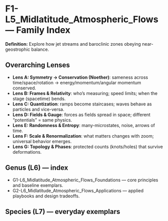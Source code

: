 # F1-L5_Midlatitude_Atmospheric_Flows — Family Index
**Definition:** Explore how jet streams and baroclinic zones obeying near-geostrophic balance.

## Overarching Lenses

- **Lens A: Symmetry -> Conservation (Noether)**: sameness across time/space/rotation → energy/momentum/angular momentum conserved.
- **Lens B: Frames & Relativity**: who’s measuring; speed limits; when the stage (spacetime) bends.
- **Lens C: Quantization**: ramps become staircases; waves behave as particles and vice-versa.
- **Lens D: Fields & Gauge**: forces as fields spread in space; different “potentials” = same physics.
- **Lens E: Randomness & Entropy**: many-microstates, noise, arrows of time.
- **Lens F: Scale & Renormalization**: what matters changes with zoom; universal behavior emerges.
- **Lens G: Topology & Phases**: protected counts (knots/holes) that survive deformations.

## Genus (L6) — index
- G1-L6_Midlatitude_Atmospheric_Flows_Foundations — core principles and baseline exemplars.
- G2-L6_Midlatitude_Atmospheric_Flows_Applications — applied playbooks and design tradeoffs.

## Species (L7) — everyday exemplars
